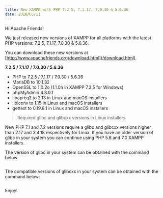 ```yaml
---
title: New XAMPP with PHP 7.2.5, 7.1.17, 7.0.30 & 5.6.36
date: 2018/05/11
---
```


Hi Apache Friends!

We just released new versions of XAMPP for all platforms with the latest PHP versions: 7.2.5, 7.1.17, 7.0.30 & 5.6.36.

You can download these new versions at [http://www.apachefriends.org/download.html](/download.html).

**7.2.5 / 7.1.17 / 7.0.30 / 5.6.36**

- PHP to 7.2.5 / 7.1.17 / 7.0.30 / 5.6.36
- MariaDB to 10.1.32
- OpenSSL to 1.0.2o (1.1.0h in XAMPP 7.2.5 for Windows)
- phpMyAdmin 4.8.0.1
- libapreq2 to 2.13 in Linux and macOS installers
- libiconv to 1.15 in Linux and macOS installers
- gettext to 0.19.8.1 in Linux and macOS installers

>Required glibc and glibcxx versions in Linux installers

New PHP 7.1 and 7.2 versions require a glibc and glibcxx versions higher than 2.17 and 3.4.18 respectively for Linux. If you have an older version of glibc in your system you can continue using PHP 5.6 and 7.0 XAMPP installers.

The version of glibc in your system can be obtained with the command below:

```ldd --version
```

The compatible versions of glibcxx in your system can be obtained with the command below:

```/sbin/ldconfig -p | grep libstdc | awk '{print $4}' | xargs grep -aoE 'GLIBCXX_([0-9]+)\.([0-9]+)\.([0-9]+)'
```

Enjoy!
